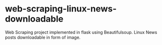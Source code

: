 # web-scraping-linux-news-downloadable
 Web Scraping project implemented in flask using Beautifulsoup. Linux News posts downloadable in form of image.
